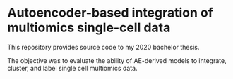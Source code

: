 # Autoencoder-based integration of multiomics single-cell data

This repository provides source code to my 2020 bachelor thesis.

The objective was to evaluate the ability of AE-derived models to integrate, cluster, and label single cell multiomics data.
